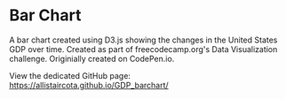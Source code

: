# Bar Chart

A bar chart created using D3.js showing the changes in the United States GDP over time. Created as part of freecodecamp.org's Data Visualization challenge.
Originially created on CodePen.io.

View the dedicated GitHub page: https://allistaircota.github.io/GDP_barchart/ 
